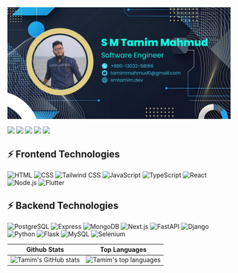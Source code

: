 <img src="https://github.com/SMTamim/SMTamim/blob/main/images/cover.png" alt="SM tamim GitHub README header image">

<!--  -->
<p><a href="https://www.x.com/TamimMahmud2"><img src="https://img.shields.io/badge/twitter-%231DA1F2.svg?&style=for-the-badge&logo=twitter&logoColor=white" height=25></a> <a href="https://www.linkedin.com/in/sm-tamim-mahmud"><img src="https://img.shields.io/badge/linkedin-%230077B5.svg?&style=for-the-badge&logo=linkedin&logoColor=white" height=25></a>
<a href="https://www.fb.com/sm.tamim.mahmud.dev/"><img src="https://img.shields.io/badge/facebook-%23E4405F.svg?&style=for-the-badge&logo=facebook&logoColor=white" height=25></a>
<a href="https://www.instagram.com/sm_tamim_mahmud/"><img src="https://img.shields.io/badge/instagram-%23E4405F.svg?&style=for-the-badge&logo=instagram&logoColor=white" height=25></a>
 <a href="https://www.youtube.com/@smtamimmahmud"><img src="https://img.shields.io/badge/youtube-%2312100E.svg?&style=for-the-badge&logo=youtube&logoColor=white" height=25></a> </p>


 ## ⚡ Frontend Technologies
 
![HTML](https://img.shields.io/badge/-HTML-E34F26?style=flat-square&logo=html5&logoColor=white)
![CSS](https://img.shields.io/badge/-CSS-1572B6?style=flat-square&logo=css3&logoColor=white)
![Tailwind CSS](https://img.shields.io/badge/-Tailwind_CSS-38B2AC?style=flat-square&logo=tailwind-css&logoColor=white)
![JavaScript](https://img.shields.io/badge/-JavaScript-F7DF1E?style=flat-square&logo=javascript&logoColor=black)
![TypeScript](https://img.shields.io/badge/-TypeScript-3178C6?style=flat-square&logo=typescript&logoColor=white)
![React](https://img.shields.io/badge/-React-61DAFB?style=flat-square&logo=react&logoColor=black)
![Node.js](https://img.shields.io/badge/-Node.js-339933?style=flat-square&logo=node.js&logoColor=white)
![Flutter](https://img.shields.io/badge/-Flutter-02569B?style=flat-square&logo=flutter&logoColor=white)

 ## ⚡ Backend Technologies
 ![PostgreSQL](https://img.shields.io/badge/-PostgreSQL-336791?style=flat-square&logo=postgresql&logoColor=white)
 ![Express](https://img.shields.io/badge/-Express-000000?style=flat-square&logo=express)
 ![MongoDB](https://img.shields.io/badge/-MongoDB-47A248?style=flat-square&logo=mongodb&logoColor=white)
 ![Next.js](https://img.shields.io/badge/-Next.js-000000?style=flat-square&logo=nextdotjs)
 ![FastAPI](https://img.shields.io/badge/-FastAPI-009688?style=flat-square&logo=fastapi)
 ![Django](https://img.shields.io/badge/-Django-092E20?style=flat-square&logo=django)
 ![Python](https://img.shields.io/badge/-Python-3776AB?style=flat-square&logo=python&logoColor=white)
 ![Flask](https://img.shields.io/badge/-Flask-000000?style=flat-square&logo=flask)
 ![MySQL](https://img.shields.io/badge/-MySQL-4479A1?style=flat-square&logo=mysql&logoColor=white)
 ![Selenium](https://img.shields.io/badge/-Selenium-43B02A?style=flat-square&logo=selenium&logoColor=white)


 <!-- <a href="https://medium.com/@smtamimmahmud"><img src="https://img.shields.io/badge/medium-%2312100E.svg?&style=for-the-badge&logo=medium&logoColor=white" height=25></a> <a href="https://dev.to/smtamimmahmud"><img src="https://img.shields.io/badge/DEV.TO-%230A0A0A.svg?&style=for-the-badge&logo=dev-dot-to&logoColor=white" height=25></a> -->
| Github Stats | Top Languages |
| --- | --- |
| ![Tamim's GitHub stats](https://github-readme-stats.vercel.app/api?username=SMTamim&show_icons=true&theme=dark&title_color=f6c32c&icon_color=f6c32c&text_color=9f9f9f&bg_color=151515&count_private=true) | ![Tamim's top languages](https://github-readme-stats.vercel.app/api/top-langs/?username=SMTamim&theme=dark&show_icons=true&title_color=f6c32c&icon_color=f6c32c&text_color=9f9f9f&bg_color=151515&count_private=true&layout=compact) |


<!--
**SMTamim/SMTamim** is a ✨ _special_ ✨ repository because its `README.md` (this file) appears on your GitHub profile.

Here are some ideas to get you started:

- 🔭 I’m currently working on ...
- 🌱 I’m currently learning ...
- 👯 I’m looking to collaborate on ...
- 🤔 I’m looking for help with ...
- 💬 Ask me about ...
- 📫 How to reach me: ...
- 😄 Pronouns: ...
- ⚡ Fun fact: ...
-->
